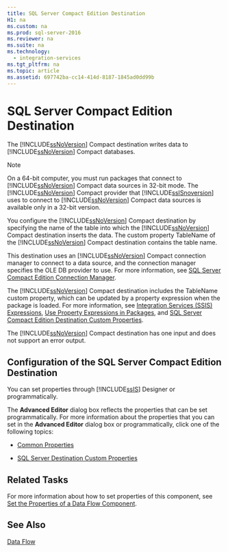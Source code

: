 ```yaml
---
title: SQL Server Compact Edition Destination
H1: na
ms.custom: na
ms.prod: sql-server-2016
ms.reviewer: na
ms.suite: na
ms.technology: 
  - integration-services
ms.tgt_pltfrm: na
ms.topic: article
ms.assetid: 697742ba-cc14-414d-8187-1845ad0dd99b
---
```

# SQL Server Compact Edition Destination
  The [!INCLUDE[ssNoVersion](../../Topics/TopicNameContainA/includes/ssNoVersion_md.md)] Compact destination writes data to [!INCLUDE[ssNoVersion](../../Topics/TopicNameContainA/includes/ssNoVersion_md.md)] Compact databases.  
  
> [!NOTE]  
>  On a 64-bit computer, you must run packages that connect to [!INCLUDE[ssNoVersion](../../Topics/TopicNameContainA/includes/ssNoVersion_md.md)] Compact data sources in 32-bit mode. The [!INCLUDE[ssNoVersion](../../Topics/TopicNameContainA/includes/ssNoVersion_md.md)] Compact provider that [!INCLUDE[ssISnoversion](../../Topics/TopicNameContainA/includes/ssISnoversion_md.md)] uses to connect to [!INCLUDE[ssNoVersion](../../Topics/TopicNameContainA/includes/ssNoVersion_md.md)] Compact data sources is available only in a 32-bit version.  
  
 You configure the [!INCLUDE[ssNoVersion](../../Topics/TopicNameContainA/includes/ssNoVersion_md.md)] Compact destination by specifying the name of the table into which the [!INCLUDE[ssNoVersion](../../Topics/TopicNameContainA/includes/ssNoVersion_md.md)] Compact destination inserts the data. The custom property TableName of the [!INCLUDE[ssNoVersion](../../Topics/TopicNameContainA/includes/ssNoVersion_md.md)] Compact destination contains the table name.  
  
 This destination uses an [!INCLUDE[ssNoVersion](../../Topics/TopicNameContainA/includes/ssNoVersion_md.md)] Compact connection manager to connect to a data source, and the connection manager specifies the OLE DB provider to use. For more information, see [SQL Server Compact Edition Connection Manager](../../Topics/TopicNameNotContainA/SQL-Server-Compact-Edition-Connection-Manager.md).  
  
 The [!INCLUDE[ssNoVersion](../../Topics/TopicNameContainA/includes/ssNoVersion_md.md)] Compact destination includes the TableName custom property, which can be updated by a property expression when the package is loaded. For more information, see [Integration Services &#40;SSIS&#41; Expressions](../../Topics/TopicNameNotContainA/Integration-Services--SSIS--Expressions.md), [Use Property Expressions in Packages](../../Topics/TopicNameNotContainA/Use-Property-Expressions-in-Packages.md), and [SQL Server Compact Edition Destination Custom Properties](../../Topics/TopicNameNotContainA/SQL-Server-Compact-Edition-Destination-Custom-Properties.md).  
  
 The [!INCLUDE[ssNoVersion](../../Topics/TopicNameContainA/includes/ssNoVersion_md.md)] Compact destination has one input and does not support an error output.  
  
## Configuration of the SQL Server Compact Edition Destination  
 You can set properties through [!INCLUDE[ssIS](../../Topics/TopicNameContainA/includes/ssIS_md.md)] Designer or programmatically.  
  
 The **Advanced Editor** dialog box reflects the properties that can be set programmatically. For more information about the properties that you can set in the **Advanced Editor** dialog box or programmatically, click one of the following topics:  
  
-   [Common Properties](../../Topics/TopicNameNotContainA/Common-Properties.md)  
  
-   [SQL Server Destination Custom Properties](../../Topics/TopicNameNotContainA/SQL-Server-Destination-Custom-Properties.md)  
  
## Related Tasks  
 For more information about how to set properties of this component, see [Set the Properties of a Data Flow Component](../../Topics/TopicNameContainA/Set-the-Properties-of-a-Data-Flow-Component.md).  
  
## See Also  
 [Data Flow](../../Topics/TopicNameNotContainA/Data-Flow.md)  
  
  